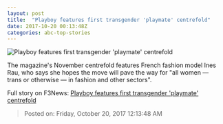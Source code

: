 ```yaml
---
layout: post
title:  "Playboy features first transgender 'playmate' centrefold"
date: 2017-10-20 00:13:48Z
categories: abc-top-stories
---
```


![Playboy features first transgender 'playmate' centrefold](http://www.abc.net.au/news/image/9069428-1x1-700x700.jpg)

The magazine's November centrefold features French fashion model Ines Rau, who says she hopes the move will pave the way for "all women — trans or otherwise — in fashion and other sectors".


Full story on F3News: [Playboy features first transgender 'playmate' centrefold](http://www.f3nws.com/n/YfWKVD)

> Posted on: Friday, October 20, 2017 12:13:48 AM
